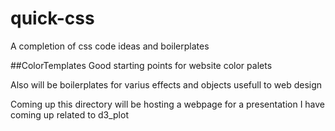 # quick-css

A completion of css code ideas and boilerplates

##ColorTemplates
Good starting points for website color palets

Also will be boilerplates for varius effects and objects usefull to web design

Coming up this directory will be hosting a webpage for a presentation I have coming up related to d3_plot
